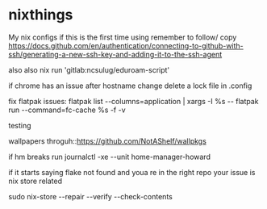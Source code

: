 # nixthings
My nix configs
if this is the first time using remember to follow/ copy
https://docs.github.com/en/authentication/connecting-to-github-with-ssh/generating-a-new-ssh-key-and-adding-it-to-the-ssh-agent


also also nix run 'gitlab:ncsulug/eduroam-script'

if chrome has an issue after hostname change delete a lock file in .config

fix flatpak issues:
flatpak list --columns=application | xargs -I %s -- flatpak run --command=fc-cache %s -f -v

testing 

wallpapers throguh::https://github.com/NotAShelf/wallpkgs 

if hm breaks run
journalctl -xe --unit home-manager-howard

if it starts saying flake not found and youa re in the right repo your issue is nix store related

sudo nix-store --repair --verify --check-contents